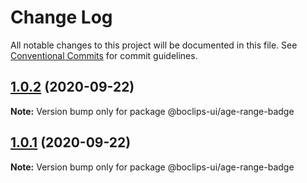 # Change Log

All notable changes to this project will be documented in this file.
See [Conventional Commits](https://conventionalcommits.org) for commit guidelines.

## [1.0.2](https://github.com/boclips/boclips-ui/compare/@boclips-ui/age-range-badge@1.0.1...@boclips-ui/age-range-badge@1.0.2) (2020-09-22)

**Note:** Version bump only for package @boclips-ui/age-range-badge





## [1.0.1](https://github.com/boclips/boclips-ui/compare/@boclips-ui/age-range-badge@1.0.0...@boclips-ui/age-range-badge@1.0.1) (2020-09-22)

**Note:** Version bump only for package @boclips-ui/age-range-badge
